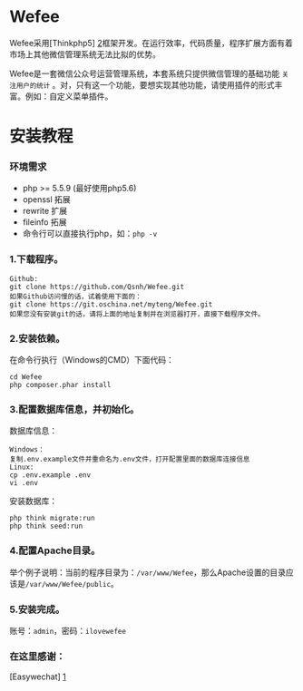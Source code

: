 Wefee
==========

Wefee采用[Thinkphp5] [2]框架开发。在运行效率，代码质量，程序扩展方面有着市场上其他微信管理系统无法比拟的优势。

Wefee是一套微信公众号运营管理系统，本套系统只提供微信管理的基础功能 `关注用户的统计` 。对，只有这一个功能，要想实现其他功能，请使用插件的形式丰富。例如：自定义菜单插件。

安装教程
======

### 环境需求
+ php >= 5.5.9 (最好使用php5.6)
+ openssl 拓展
+ rewrite 扩展
+ fileinfo 拓展
+ 命令行可以直接执行php，如：`php -v`

### 1.下载程序。
~~~
Github:
git clone https://github.com/Qsnh/Wefee.git
如果Github访问慢的话，试着使用下面的：
git clone https://git.oschina.net/myteng/Wefee.git
如果您没有安装git的话，请将上面的地址复制并在浏览器打开，直接下载程序文件。
~~~

### 2.安装依赖。
在命令行执行（Windows的CMD）下面代码：
~~~
cd Wefee
php composer.phar install
~~~

### 3.配置数据库信息，并初始化。
数据库信息：
~~~
Windows：
复制.env.example文件并重命名为.env文件，打开配置里面的数据库连接信息
Linux:
cp .env.example .env
vi .env
~~~

安装数据库：
~~~
php think migrate:run
php think seed:run
~~~

### 4.配置Apache目录。
举个例子说明：当前的程序目录为：`/var/www/Wefee`，那么Apache设置的目录应该是`/var/www/Wefee/public`。

### 5.安装完成。
账号：`admin`，密码：`ilovewefee`

### 在这里感谢：
[Easywechat] [1]

[1]: https://easywechat.org/
[2]: http://www.thinkphp.cn/
